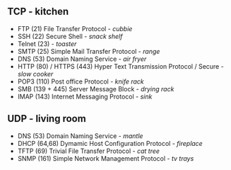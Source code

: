 ## TCP - kitchen
- FTP     (21) File Transfer Protocol - *cubbie*
- SSH    (22) Secure Shell - *snack shelf*
- Telnet (23) - *toaster*
- SMTP  (25) Simple Mail Transfer Protocol - *range*
- DNS    (53) Domain Naming Service - *air fryer*
- HTTP   (80) / HTTPS (443) Hyper Text Transmission Protocol / Secure - *slow cooker*
- POP3   (110) Post office Protocol - *knife rack*
- SMB    (139 + 445) Server Message Block - *drying rack*
- IMAP   (143) Internet Messaging Protocol - *sink*

## UDP - living room
- DNS    (53) Domain Naming Service - *mantle*
- DHCP (64,68) Dymamic Host Configuration Protocol - *fireplace*
- TFTP   (69) Trivial File Transfer Protocol - *cat tree*
- SNMP (161) Simple Network Management Protocol - *tv trays*